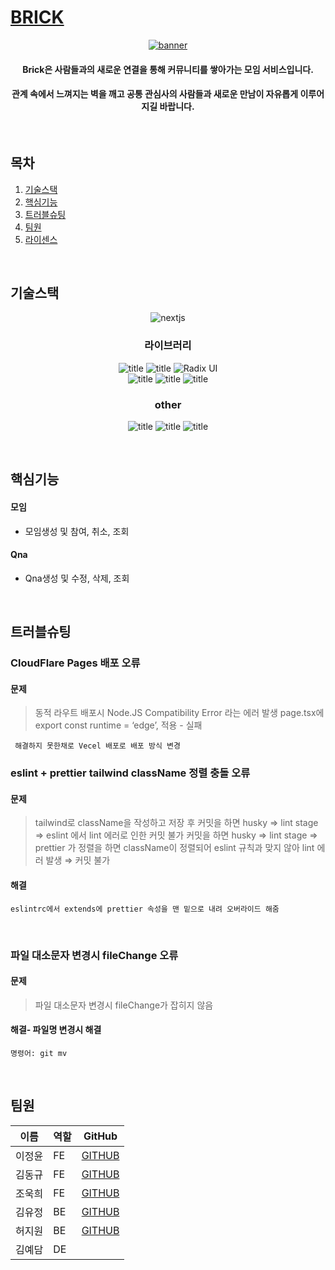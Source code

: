 #  [BRICK](https://brick-production.vercel.app/)

<div align="center">
  
[![banner](https://github.com/user-attachments/assets/eed5449e-a86c-42fa-b27d-06fe136a13ad)](https://brick-production.vercel.app/)



#### Brick은 사람들과의 새로운 연결을 통해 커뮤니티를 쌓아가는 모임 서비스입니다.  
#### 관계 속에서 느껴지는 벽을 깨고 공통 관심사의 사람들과 새로운 만남이 자유롭게 이루어지길 바랍니다.

</div>

</br>

## 목차

1. [기술스택](##기술스택)
2. [핵심기능](##핵심기능)
3. [트러블슈팅](##트러블슈팅)
4. [팀원](##팀원)
5. [라이센스](##라이센스)

</br>

## 기술스택

<div align="center">
  
![nextjs](https://github.com/user-attachments/assets/87aa0fe4-d153-4a16-a69d-5c200bd8675c)   



### 라이브러리



![title](https://img.shields.io/badge/react-%2320232a.svg?style=for-the-badge&logo=react&logoColor=%2361DAFB)
![title](https://img.shields.io/badge/tailwindcss-%2338B2AC.svg?style=for-the-badge&logo=tailwind-css&logoColor=white)
![Radix UI](https://img.shields.io/badge/radix%20ui-161618.svg?style=for-the-badge&logo=radix-ui&logoColor=white)  
![title](https://img.shields.io/badge/React%20Hook%20Form-%23EC5990.svg?style=for-the-badge&logo=reacthookform&logoColor=white) ![title](https://img.shields.io/badge/ESLint-4B3263?style=for-the-badge&logo=eslint&logoColor=white)
![title](https://img.shields.io/badge/Airbnb-%23ff5a5f.svg?style=for-the-badge&logo=Airbnb&logoColor=white)   

### other
![title](https://img.shields.io/badge/figma-%23F24E1E.svg?style=for-the-badge&logo=figma&logoColor=white) ![title](https://img.shields.io/badge/Notion-%23000000.svg?style=for-the-badge&logo=notion&logoColor=white) ![title](https://img.shields.io/badge/jira-%230A0FFF.svg?style=for-the-badge&logo=jira&logoColor=white)   
   
</div>


</br>

## 핵심기능
#### 모임
- 모임생성 및 참여, 취소, 조회
   
#### Qna
- Qna생성 및 수정, 삭제, 조회


</br>

## 트러블슈팅

 ### CloudFlare Pages 배포 오류
     
   #### 문제
     
>동적 라우트 배포시 Node.JS Compatibility Error 라는 에러 발생
page.tsx에 export const runtime = ‘edge’, 적용 - 실패
     
     해결하지 못한채로 Vecel 배포로 배포 방식 변경
     
     



### eslint + prettier tailwind className 정렬 충돌 오류
  #### 문제
>tailwind로 className을 작성하고 저장 후 커밋을 하면 husky ⇒ lint stage ⇒ eslint 에서 lint 에러로 인한 커밋 불가 커밋을 하면 husky ⇒ lint stage ⇒ prettier 가 정렬을 하면 className이 정렬되어 eslint 규칙과 맞지 않아 lint 에러 발생 ⇒ 커밋 불가
    
  #### 해결
    eslintrc에서 extends에 prettier 속성을 맨 밑으로 내려 오버라이드 해줌
</br>



 ### 파일 대소문자 변경시 fileChange 오류
  #### 문제
>파일 대소문자 변경시 fileChange가 잡히지 않음
  #### 해결- 파일명 변경시 해결
    명령어: git mv

</br>


## 팀원


<div width="600px">
    

| 이름 | 역할 | GitHub |
| -------- | -------- | -------- |
| 이정윤 | FE | [GITHUB](https://github.com/lsc58461) |
| 김동규 | FE | [GITHUB](https://github.com/DongKyuK12) |
| 조욱희 | FE | [GITHUB](https://github.com/AshtonJo) |
| 김유정 | BE | [GITHUB](https://github.com/kimyu0218) |
| 허지원 | BE | [GITHUB](https://github.com/hunnypooh) |   
| 김예담 | DE |  |

</div>

</br>

